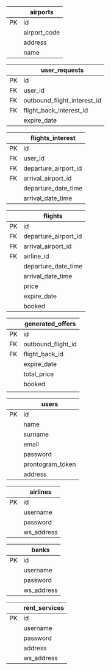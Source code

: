 
|  | airports |
| - | - |
| PK | id |
|  | airport_code |
|  | address |
|  | name |

|  | user_requests |
| - | - |
| PK | id |
| FK | user_id |
| FK | outbound_flight_interest_id |
| FK | flight_back_interest_id |
|  | expire_date |

|  | flights_interest |
| - | - |
| PK | id |
| FK | user_id |
| FK | departure_airport_id |
| FK | arrival_airport_id |
|  | departure_date_time |
|  | arrival_date_time |


|  | flights |
| - | - |
| PK | id |
| FK | departure_airport_id |
| FK | arrival_airport_id |
| FK | airline_id |
|  | departure_date_time |
|  | arrival_date_time |
|  | price |
|  | expire_date |
|  | booked |


|  | generated_offers |
| - | - |
| PK | id |
| FK | outbound_flight_id |
| FK | flight_back_id |
|  | expire_date |
|  | total_price |
|  | booked |
|  |  |

|  | users |
| - | - |
| PK | id |
|  | name |
|  | surname |
|  | email |
|  | password |
|  | prontogram_token |
|  | address |

|  | airlines |
| - | - |
| PK | id |
|  | username |
|  | password |
|  | ws_address |

|  | banks |
| - | - |
| PK | id |
|  | username |
|  | password |
|  | ws_address |

|  | rent_services |
| - | - |
| PK | id |
|  | username |
|  | password |
|  | address |
|  | ws_address |
